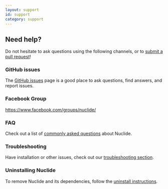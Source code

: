 ```yaml
---
layout: support
id: support
category: support
---
```


## Need help?

Do not hesitate to ask questions using the following channels, or to
[submit a pull request](https://github.com/facebook/nuclide/pulls)!

### GitHub issues

The [GitHub issues](https://github.com/facebook/nuclide/issues) page is a good place to ask
questions, find answers, and report issues.

### Facebook Group

<https://www.facebook.com/groups/nuclide/>

### FAQ

Check out a list of [commonly asked questions](/docs/help/faq) about Nuclide.

### Troubleshooting

Have installation or other issues, check out our
[troubleshooting section](/docs/help/troubleshooting).

### Uninstalling Nuclide

To remove Nuclide and its dependencies, follow the [uninstall instructions](/docs/editor/uninstall).
